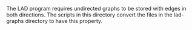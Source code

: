 The LAD program requires undirected graphs to be stored with edges in both directions.
The scripts in this directory convert the files in the lad-graphs directory to have
this property.
